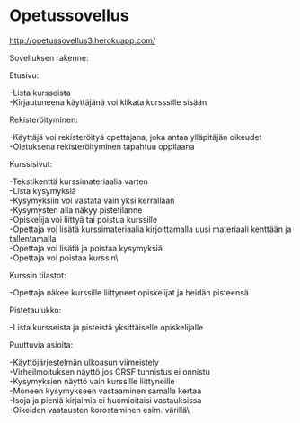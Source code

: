 # Opetussovellus

http://opetussovellus3.herokuapp.com/

Sovelluksen rakenne:

Etusivu:

-Lista kursseista\
-Kirjautuneena käyttäjänä voi klikata kursssille sisään


Rekisteröityminen:

-Käyttäjä voi rekisteröityä opettajana, joka antaa ylläpitäjän oikeudet\
-Oletuksena rekisteröityminen tapahtuu oppilaana


Kurssisivut:

-Tekstikenttä kurssimateriaalia varten\
-Lista kysymyksiä\
-Kysymyksiin voi vastata vain yksi kerrallaan\
-Kysymysten alla näkyy pistetilanne\
-Opiskelija voi liittyä tai poistua kurssille\
-Opettaja voi lisätä kurssimateriaalia kirjoittamalla uusi materiaali kenttään ja tallentamalla\
-Opettaja voi lisätä ja poistaa kysymyksiä\
-Opettaja voi poistaa kurssin\

Kurssin tilastot:

-Opettaja näkee kurssille liittyneet opiskelijat ja heidän pisteensä


Pistetaulukko:

-Lista kursseista ja pisteistä yksittäiselle opiskelijalle


Puuttuvia asioita:

-Käyttöjärjestelmän ulkoasun viimeistely\
-Virheilmoituksen näyttö jos CRSF tunnistus ei onnistu\
-Kysymyksien näyttö vain kurssille liittyneille\
-Moneen kysymykseen vastaaminen samalla kertaa\
-Isoja ja pieniä kirjaimia ei huomioitaisi vastauksissa\
-Oikeiden vastausten korostaminen esim. värillä\

